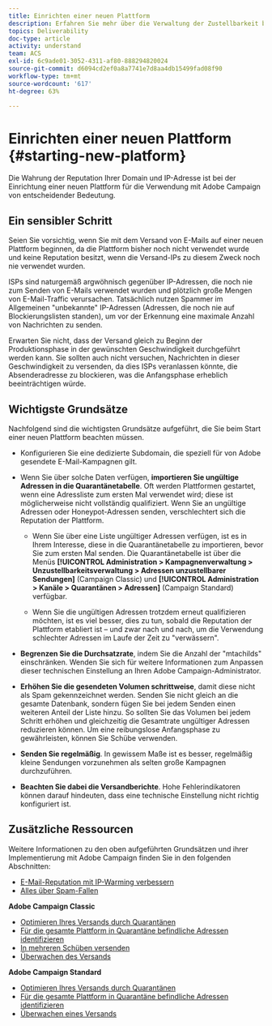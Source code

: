 ```yaml
---
title: Einrichten einer neuen Plattform
description: Erfahren Sie mehr über die Verwaltung der Zustellbarkeit beim Einrichten einer neuen Plattform mit Adobe Campaign.
topics: Deliverability
doc-type: article
activity: understand
team: ACS
exl-id: 6c9ade01-3052-4311-af80-888294820024
source-git-commit: d6094cd2ef0a8a7741e7d8aa4db15499fad08f90
workflow-type: tm+mt
source-wordcount: '617'
ht-degree: 63%

---
```


# Einrichten einer neuen Plattform {#starting-new-platform}

Die Wahrung der Reputation Ihrer Domain und IP-Adresse ist bei der Einrichtung einer neuen Plattform für die Verwendung mit Adobe Campaign von entscheidender Bedeutung.

## Ein sensibler Schritt

Seien Sie vorsichtig, wenn Sie mit dem Versand von E-Mails auf einer neuen Plattform beginnen, da die Plattform bisher noch nicht verwendet wurde und keine Reputation besitzt, wenn die Versand-IPs zu diesem Zweck noch nie verwendet wurden.

ISPs sind naturgemäß argwöhnisch gegenüber IP-Adressen, die noch nie zum Senden von E-Mails verwendet wurden und plötzlich große Mengen von E-Mail-Traffic verursachen. Tatsächlich nutzen Spammer im Allgemeinen &quot;unbekannte&quot; IP-Adressen (Adressen, die noch nie auf Blockierungslisten standen), um vor der Erkennung eine maximale Anzahl von Nachrichten zu senden.

Erwarten Sie nicht, dass der Versand gleich zu Beginn der Produktionsphase in der gewünschten Geschwindigkeit durchgeführt werden kann. Sie sollten auch nicht versuchen, Nachrichten in dieser Geschwindigkeit zu versenden, da dies ISPs veranlassen könnte, die Absenderadresse zu blockieren, was die Anfangsphase erheblich beeinträchtigen würde.

## Wichtigste Grundsätze

Nachfolgend sind die wichtigsten Grundsätze aufgeführt, die Sie beim Start einer neuen Plattform beachten müssen.

* Konfigurieren Sie eine dedizierte Subdomain, die speziell für von Adobe gesendete E-Mail-Kampagnen gilt.

* Wenn Sie über solche Daten verfügen, **importieren Sie ungültige Adressen in die Quarantänetabelle**.
Oft werden Plattformen gestartet, wenn eine Adressliste zum ersten Mal verwendet wird; diese ist möglicherweise nicht vollständig qualifiziert. Wenn Sie an ungültige Adressen oder Honeypot-Adressen senden, verschlechtert sich die Reputation der Plattform.

   * Wenn Sie über eine Liste ungültiger Adressen verfügen, ist es in Ihrem Interesse, diese in die Quarantänetabelle zu importieren, bevor Sie zum ersten Mal senden. Die Quarantänetabelle ist über die Menüs **[!UICONTROL Administration > Kampagnenverwaltung > Unzustellbarkeitsverwaltung > Adressen unzustellbarer Sendungen]** (Campaign Classic) und **[!UICONTROL Administration > Kanäle > Quarantänen > Adressen]** (Campaign Standard) verfügbar.

   * Wenn Sie die ungültigen Adressen trotzdem erneut qualifizieren möchten, ist es viel besser, dies zu tun, sobald die Reputation der Plattform etabliert ist – und zwar nach und nach, um die Verwendung schlechter Adressen im Laufe der Zeit zu &quot;verwässern&quot;.

* **Begrenzen Sie die Durchsatzrate**, indem Sie die Anzahl der &quot;mtachilds&quot; einschränken. Wenden Sie sich für weitere Informationen zum Anpassen dieser technischen Einstellung an Ihren Adobe Campaign-Administrator.

* **Erhöhen Sie die gesendeten Volumen schrittweise**, damit diese nicht als Spam gekennzeichnet werden. Senden Sie nicht gleich an die gesamte Datenbank, sondern fügen Sie bei jedem Senden einen weiteren Anteil der Liste hinzu. So sollten Sie das Volumen bei jedem Schritt erhöhen und gleichzeitig die Gesamtrate ungültiger Adressen reduzieren können. Um eine reibungslose Anfangsphase zu gewährleisten, können Sie Schübe verwenden.

* **Senden Sie regelmäßig**. In gewissem Maße ist es besser, regelmäßig kleine Sendungen vorzunehmen als selten große Kampagnen durchzuführen.
* **Beachten Sie dabei die Versandberichte**. Hohe Fehlerindikatoren können darauf hindeuten, dass eine technische Einstellung nicht richtig konfiguriert ist.

## Zusätzliche Ressourcen

Weitere Informationen zu den oben aufgeführten Grundsätzen und ihrer Implementierung mit Adobe Campaign finden Sie in den folgenden Abschnitten:

* [E-Mail-Reputation mit IP-Warming verbessern](../../help/additional-resources/increase-reputation-with-ip-warming.md)
* [Alles über Spam-Fallen](../../help/additional-resources/all-about-spam-traps.md)

**Adobe Campaign Classic**

* [Optimieren Ihres Versands durch Quarantänen](https://experienceleague.adobe.com/docs/campaign-classic/using/sending-messages/monitoring-deliveries/understanding-quarantine-management.html#optimizing-your-delivery-through-quarantines)
* [Für die gesamte Plattform in Quarantäne befindliche Adressen identifizieren](https://experienceleague.adobe.com/docs/campaign-classic/using/sending-messages/monitoring-deliveries/understanding-quarantine-management.html#identifying-quarantined-addresses-for-the-entire-platform)
* [In mehreren Schüben versenden](https://experienceleague.adobe.com/docs/campaign-classic/using/sending-messages/key-steps-when-creating-a-delivery/steps-sending-the-delivery.html#sending-using-multiple-waves)
* [Überwachen des Versands](https://experienceleague.adobe.com/docs/campaign-classic/using/sending-messages/monitoring-deliveries/about-delivery-monitoring.html#sending-messages)

**Adobe Campaign Standard**

* [Optimieren Ihres Versands durch Quarantänen](https://experienceleague.adobe.com/docs/campaign-standard/using/testing-and-sending/monitoring-messages/understanding-quarantine-management.html#optimizing-your-delivery-through-quarantines)
* [Für die gesamte Plattform in Quarantäne befindliche Adressen identifizieren](https://experienceleague.adobe.com/docs/campaign-standard/using/testing-and-sending/monitoring-messages/understanding-quarantine-management.html)
* [Überwachen eines Versands](https://experienceleague.adobe.com/docs/campaign-standard/using/testing-and-sending/monitoring-messages/monitoring-a-delivery.html)
